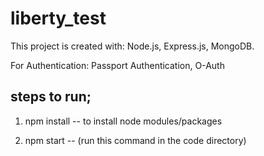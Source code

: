 # liberty_test

This project is created with: Node.js, Express.js, MongoDB.

For Authentication: Passport Authentication, O-Auth

## steps to run;
 1. npm install -- to install node modules/packages 
 
 2. npm start -- (run this command in the code directory)
 ##

